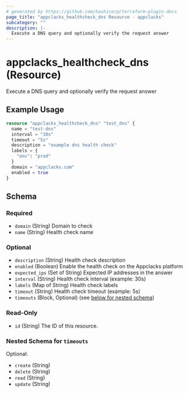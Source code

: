```yaml
---
# generated by https://github.com/hashicorp/terraform-plugin-docs
page_title: "appclacks_healthcheck_dns Resource - appclacks"
subcategory: ""
description: |-
  Execute a DNS query and optionally verify the request answer
---
```


# appclacks_healthcheck_dns (Resource)

Execute a DNS query and optionally verify the request answer

## Example Usage

```terraform
resource "appclacks_healthcheck_dns" "test_dns" {
  name = "test-dns"
  interval = "30s"
  timeout = "5s"
  description = "example dns health check"
  labels = {
    "env": "prod"
  }
  domain = "appclacks.com"
  enabled = true
}
```

<!-- schema generated by tfplugindocs -->
## Schema

### Required

- `domain` (String) Domain to check
- `name` (String) Health check name

### Optional

- `description` (String) Health check description
- `enabled` (Boolean) Enable the health check on the Appclacks platform
- `expected_ips` (Set of String) Expected IP addresses in the answer
- `interval` (String) Health check interval (example: 30s)
- `labels` (Map of String) Health check labels
- `timeout` (String) Health check timeout (example: 5s)
- `timeouts` (Block, Optional) (see [below for nested schema](#nestedblock--timeouts))

### Read-Only

- `id` (String) The ID of this resource.

<a id="nestedblock--timeouts"></a>
### Nested Schema for `timeouts`

Optional:

- `create` (String)
- `delete` (String)
- `read` (String)
- `update` (String)


